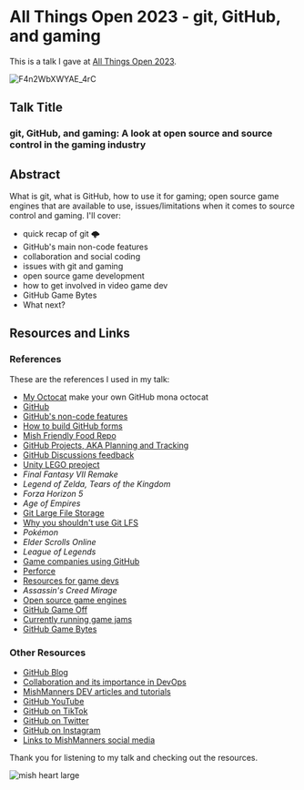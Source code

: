 # All Things Open 2023 - git, GitHub, and gaming

This is a talk I gave at [All Things Open 2023](https://2023.allthingsopen.org/sessions/git-github-and-gaming/).

![F4n2WbXWYAE_4rC](https://github.com/mishmanners/TalksandEvents/assets/36594527/85f4b146-c78e-4768-81da-ec793af58c1f)

## Talk Title

### git, GitHub, and gaming: A look at open source and source control in the gaming industry

## Abstract

What is git, what is GitHub, how to use it for gaming; open source game engines that are available to use, issues/limitations when it comes to source control and gaming. I'll cover:

- quick recap of git 🌩️
- GitHub's main non-code features 
- collaboration and social coding
- issues with git and gaming
- open source game development
- how to get involved in video game dev
- GitHub Game Bytes
- What next?

## Resources and Links

### References

These are the references I used in my talk:

- [My Octocat](https://myoctocat.com/?ref=producthunt) make your own GitHub mona octocat
- [GitHub](https://github.com)
- [GitHub's non-code features](https://dev.to/github/githubs-non-code-features-exploring-more-of-github-and-encouraging-your-non-dev-friends-1j1l)
- [How to build GitHub forms](https://dev.to/github/how-to-build-google-like-forms-with-github-3ig2)
- [Mish Friendly Food Repo](https://github.com/mishmanners/mish-friendly-food)
- [GitHub Projects, AKA Planning and Tracking](https://docs.github.com/en/issues/planning-and-tracking-with-projects/learning-about-projects/about-projects)
- [GitHub Discussions feedback](https://github.com/orgs/community/discussions/)
- [Unity LEGO preoject](https://github.com/mishmanners/LEGO-Unity)
- _Final Fantasy VII Remake_
- _Legend of Zelda, Tears of the Kingdom_
- _Forza Horizon 5_
- _Age of Empires_
- [Git Large File Storage](https://docs.github.com/en/repositories/working-with-files/managing-large-files/about-git-large-file-storage)
- [Why you shouldn't use Git LFS](https://gregoryszorc.com/blog/2021/05/12/why-you-shouldn%27t-use-git-lfs/)
- _Pokémon_
- _Elder Scrolls Online_
- _League of Legends_
- [Game companies using GitHub](https://github.com/leereilly/games#major-companies)
- [Perforce](https://www.perforce.com/solutions/game-development)
- [Resources for game devs](https://www.perforce.com/resources/vcs/game-dev-resources)
- _Assassin's Creed Mirage_
- [Open source game engines](https://itch.io/jam/game-off-2022)
- [GitHub Game Off](https://itch.io/jam/game-off-2022)
- [Currently running game jams](https://itch.io/jams)
- [GitHub Game Bytes](https://gh.io/gamebytes)

### Other Resources

- [GitHub Blog](https://github.blog/)
- [Collaboration and its importance in DevOps](https://dev.to/github/the-importance-of-collaboration-a-devops-pillar-253d)
- [MishManners DEV articles and tutorials](https://dev.to/mishmanners)
- [GitHub YouTube](https://youtube.com/c/github)
- [GitHub on TikTok](https://tiktok.com/github)
- [GitHub on Twitter](https://twitter.com/github)
- [GitHub on Instagram](https://instagram.com/github)
- [Links to MishManners social media](https://mishmanners.info)

Thank you for listening to my talk and checking out the resources.

![mish heart large](https://user-images.githubusercontent.com/36594527/195619762-82827b2e-bfdd-49b6-b8df-5b9e15f4f044.png)

